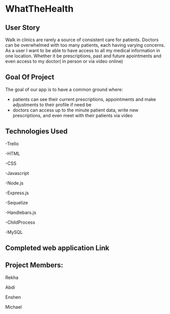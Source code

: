 # WhatTheHealth


## User Story
Walk in clinics are rarely a source of consistent care for patients. Doctors can be overwhelmed with too many patients, each having varying concerns. As a user I want to be able to have access to all my medical information in one location. Whether it be prescriptions, past and future apointments and even access to my doctor( in person or via video online)



## Goal Of Project
The goal of our app is to have a common ground where:

 - patients can see their current prescriptions, appointments and make adjustments to their profile if need be
 - doctors can access up to the minute patient data, write new prescriptions, and even meet with their patients via video 




## Technologies Used

-Trello


-HTML


-CSS


-Javascript


-Node.js

  -Express.js
  
  -Sequelize
  
  -Handlebars.js
  
  -ChildProcess
  
  
-MySQL


## Completed web application Link


## Project Members:


Rekha


Abdi


Enshen


Michael






